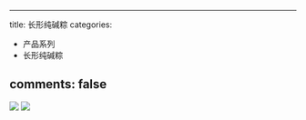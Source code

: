
---
title: 长形纯碱粽
categories:
- 产品系列
- 长形纯碱粽

comments: false
---
<img src="/blog/public/css/images/changxingchunjianzong/a.jpg">

<img src="/blog/public/css/images/changxingchunjianzong/b.jpg">